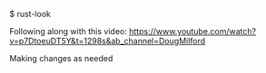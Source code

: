 $ rust-look


Following along with this video: https://www.youtube.com/watch?v=p7DtoeuDT5Y&t=1298s&ab_channel=DougMilford 

Making changes as needed